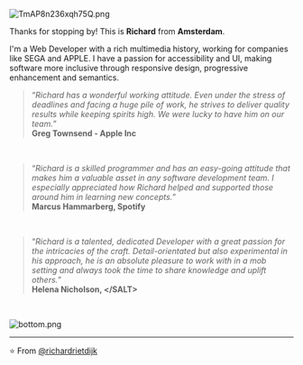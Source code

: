 ![TmAP8n236xqh75Q.png](https://i.loli.net/2020/07/13/OiwrC2KRZNPA9cJ.png)

Thanks for stopping by! This is **Richard** from **Amsterdam**.

<p>I'm a Web Developer with a rich multimedia history, working for companies like SEGA and APPLE.
I have a passion for accessibility and UI, making software more inclusive through responsive design, progressive enhancement and semantics.</p>


><q><i>Richard has a wonderful working attitude. Even under the stress of deadlines and facing a huge pile of work, he strives to deliver quality results while keeping spirits high. We were lucky to have him on our team.</i></q><br>
>**Greg Townsend - Apple Inc**
<br>

><q><i>Richard is a skilled programmer and has an easy-going attitude that makes him a valuable asset in any software development team. I especially appreciated how Richard helped and supported those around him in learning new concepts.</i></q> <br>
>**Marcus Hammarberg, Spotify**
<br>

><q><i>Richard is a talented, dedicated Developer with a great passion for the intricacies of the craft. Detail-orientated but also experimental in his approach, he is an absolute pleasure to work with in a mob setting and always took the time to share knowledge and uplift others.</i></q> <br>
>**Helena Nicholson, \</SALT\>**
<br>

![bottom.png](https://i.loli.net/2020/07/12/b3grZD6LFseGuUP.png)

---
⭐️ From [@richardrietdijk](https://github.com/richardrietdijk)
